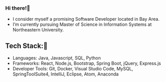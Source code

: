 ### Hi there!🙋
* I consider myself a promising Software Developer located in Bay Area.
* I’m currently pursuing Master of Science in Information Systems at Northeastern University.

## Tech Stack:🧐
* Languages: Java, Javascript, SQL, Python
* Frameworks: React, Node.js, Bootstrap, Spring Boot, jQuery, Express.js
* Developer Tools: Git, Docker, Visual Studio Code, MySQL, SpringToolSuite4, IntelliJ, Eclipse, Atom, Anaconda
